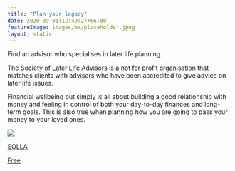 ```yaml
---
title: "Plan your legacy"
date: 2020-09-01T12:49:27+06:00
featureImage: images/ma/placeholder.jpeg
layout: static
---
```


Find an advisor who specialises in later life planning.

The Society of Later Life Advisors is a not for profit organisation that matches clients with advisors who have been accredited to give advice on later life issues.

Financial wellbeing put simply is all about building a good relationship with money and feeling in control of both your day-to-day finances and long-term goals. This is also true when planning how you are going to pass your money to your loved ones.

<a class="ma-link" href="https://societyoflaterlifeadvisers.co.uk/"><div class="ma-card ma-card-Wealth"><div class="ma-icon"><img src ="/images/icon-check.png"/></div><div class="ma-name"><p>SOLLA</p></div><div class="ma-paid-text"><span>Free</span></div></div></a>  

<br/><br/>






